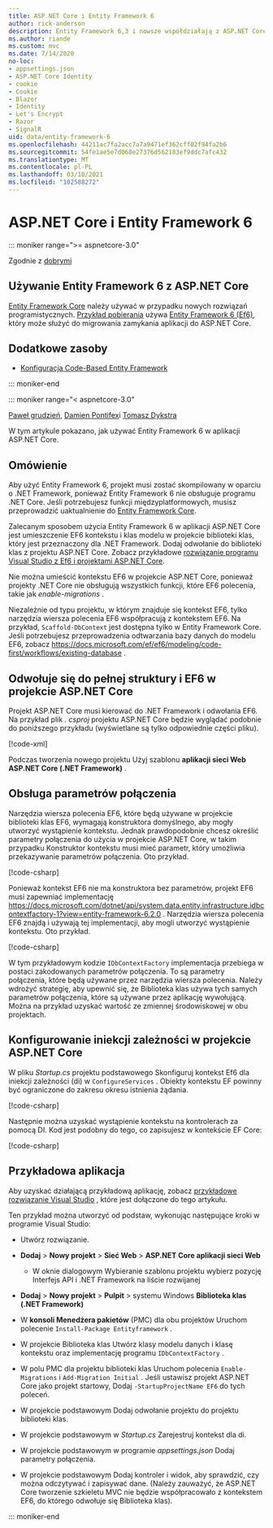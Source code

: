 ```yaml
---
title: ASP.NET Core i Entity Framework 6
author: rick-anderson
description: Entity Framework 6,3 i nowsze współdziałają z ASP.NET Core 3,1 i nowszymi.
ms.author: riande
ms.custom: mvc
ms.date: 7/14/2020
no-loc:
- appsettings.json
- ASP.NET Core Identity
- cookie
- Cookie
- Blazor
- Identity
- Let's Encrypt
- Razor
- SignalR
uid: data/entity-framework-6
ms.openlocfilehash: 44211ac7fa2acc7a7a9471ef362cff02f94fa2b6
ms.sourcegitcommit: 54fe1ae5e7d068e27376d562183ef9ddc7afc432
ms.translationtype: MT
ms.contentlocale: pl-PL
ms.lasthandoff: 03/10/2021
ms.locfileid: "102588272"
---
```

# <a name="aspnet-core-and-entity-framework-6"></a>ASP.NET Core i Entity Framework 6
::: moniker range=">= aspnetcore-3.0"

Zgodnie z [dobrymi](https://github.com/attrib75)

## <a name="using-entity-framework-6-with-aspnet-core"></a>Używanie Entity Framework 6 z ASP.NET Core

[Entity Framework Core](/ef/) należy używać w przypadku nowych rozwiązań programistycznych. [Przykład pobierania](https://github.com/dotnet/AspNetCore.Docs/tree/main/aspnetcore/data/entity-framework-6/3.xsample) używa [Entity Framework 6 (Ef6)](/ef/ef6), który może służyć do migrowania zamykania aplikacji do ASP.NET Core.

## <a name="additional-resources"></a>Dodatkowe zasoby

* [Konfiguracja Code-Based Entity Framework](/ef/ef6/fundamentals/configuring/code-based)

::: moniker-end

::: moniker range="< aspnetcore-3.0"

[Paweł grudzień](https://github.com/pgrudzien12), [Damien Pontifex](https://github.com/DamienPontifex)i [Tomasz Dykstra](https://github.com/tdykstra)

W tym artykule pokazano, jak używać Entity Framework 6 w aplikacji ASP.NET Core.    

## <a name="overview"></a>Omówienie 

Aby użyć Entity Framework 6, projekt musi zostać skompilowany w oparciu o .NET Framework, ponieważ Entity Framework 6 nie obsługuje programu .NET Core. Jeśli potrzebujesz funkcji międzyplatformowych, musisz przeprowadzić uaktualnienie do [Entity Framework Core](/ef/).  

Zalecanym sposobem użycia Entity Framework 6 w aplikacji ASP.NET Core jest umieszczenie EF6 kontekstu i klas modelu w projekcie biblioteki klas, który jest przeznaczony dla .NET Framework. Dodaj odwołanie do biblioteki klas z projektu ASP.NET Core. Zobacz przykładowe [rozwiązanie programu Visual Studio z Ef6 i projektami ASP.NET Core](https://github.com/dotnet/AspNetCore.Docs/tree/main/aspnetcore/data/entity-framework-6/sample/).    

Nie można umieścić kontekstu EF6 w projekcie ASP.NET Core, ponieważ projekty .NET Core nie obsługują wszystkich funkcji, które EF6 polecenia, takie jak *enable-migrations* .    

Niezależnie od typu projektu, w którym znajduje się kontekst EF6, tylko narzędzia wiersza polecenia EF6 współpracują z kontekstem EF6. Na przykład, `Scaffold-DbContext` jest dostępna tylko w Entity Framework Core. Jeśli potrzebujesz przeprowadzenia odtwarzania bazy danych do modelu EF6, zobacz <https://docs.microsoft.com/ef/ef6/modeling/code-first/workflows/existing-database> .    

## <a name="reference-full-framework-and-ef6-in-the-aspnet-core-project"></a>Odwołuje się do pełnej struktury i EF6 w projekcie ASP.NET Core 

Projekt ASP.NET Core musi kierować do .NET Framework i odwołania EF6. Na przykład plik *. csproj* projektu ASP.NET Core będzie wyglądać podobnie do poniższego przykładu (wyświetlane są tylko odpowiednie części pliku).    

[!code-xml[](entity-framework-6/sample/MVCCore/MVCCore.csproj?range=3-9&highlight=2)]   

Podczas tworzenia nowego projektu Użyj szablonu **aplikacji sieci Web ASP.NET Core (.NET Framework)** .    

## <a name="handle-connection-strings"></a>Obsługa parametrów połączenia    

Narzędzia wiersza polecenia EF6, które będą używane w projekcie biblioteki klas EF6, wymagają konstruktora domyślnego, aby mogły utworzyć wystąpienie kontekstu. Jednak prawdopodobnie chcesz określić parametry połączenia do użycia w projekcie ASP.NET Core, w takim przypadku Konstruktor kontekstu musi mieć parametr, który umożliwia przekazywanie parametrów połączenia. Oto przykład.   

[!code-csharp[](entity-framework-6/sample/EF6/SchoolContext.cs?name=snippet_Constructor)]   

Ponieważ kontekst EF6 nie ma konstruktora bez parametrów, projekt EF6 musi zapewniać implementację <https://docs.microsoft.com/dotnet/api/system.data.entity.infrastructure.idbcontextfactory-1?view=entity-framework-6.2.0> . Narzędzia wiersza polecenia EF6 znajdą i używają tej implementacji, aby mogli utworzyć wystąpienie kontekstu. Oto przykład.   

[!code-csharp[](entity-framework-6/sample/EF6/SchoolContextFactory.cs?name=snippet_IDbContextFactory)]  

W tym przykładowym kodzie `IDbContextFactory` implementacja przebiega w postaci zakodowanych parametrów połączenia. To są parametry połączenia, które będą używane przez narzędzia wiersza polecenia. Należy wdrożyć strategię, aby upewnić się, że Biblioteka klas używa tych samych parametrów połączenia, które są używane przez aplikację wywołującą. Można na przykład uzyskać wartość ze zmiennej środowiskowej w obu projektach.   

## <a name="set-up-dependency-injection-in-the-aspnet-core-project"></a>Konfigurowanie iniekcji zależności w projekcie ASP.NET Core  

W pliku *Startup.cs* projektu podstawowego Skonfiguruj kontekst Ef6 dla iniekcji zależności (di) w `ConfigureServices` . Obiekty kontekstu EF powinny być ograniczone do zakresu okresu istnienia żądania.   

[!code-csharp[](entity-framework-6/sample/MVCCore/Startup.cs?name=snippet_ConfigureServices&highlight=5)]   

Następnie można uzyskać wystąpienie kontekstu na kontrolerach za pomocą DI. Kod jest podobny do tego, co zapisujesz w kontekście EF Core:    

[!code-csharp[](entity-framework-6/sample/MVCCore/Controllers/StudentsController.cs?name=snippet_ContextInController)]  

## <a name="sample-application"></a>Przykładowa aplikacja   

Aby uzyskać działającą przykładową aplikację, zobacz [przykładowe rozwiązanie Visual Studio](https://github.com/dotnet/AspNetCore.Docs/tree/main/aspnetcore/data/entity-framework-6/sample/) , które jest dołączone do tego artykułu.    

Ten przykład można utworzyć od podstaw, wykonując następujące kroki w programie Visual Studio:    

* Utwórz rozwiązanie.    

* **Dodaj** > **Nowy projekt** > **Sieć Web** > **ASP.NET Core aplikacji sieci Web**    
  * W oknie dialogowym Wybieranie szablonu projektu wybierz pozycję Interfejs API i .NET Framework na liście rozwijanej 

* **Dodaj** > **Nowy projekt** > **Pulpit** > systemu Windows **Biblioteka klas (.NET Framework)**  

* W **konsoli Menedżera pakietów** (PMC) dla obu projektów Uruchom polecenie `Install-Package Entityframework` .    

* W projekcie Biblioteka klas Utwórz klasy modelu danych i klasę kontekstu oraz implementację programu `IDbContextFactory` .    

* W polu PMC dla projektu biblioteki klas Uruchom polecenia `Enable-Migrations` i `Add-Migration Initial` . Jeśli ustawisz projekt ASP.NET Core jako projekt startowy, Dodaj `-StartupProjectName EF6` do tych poleceń. 

* W projekcie podstawowym Dodaj odwołanie projektu do projektu biblioteki klas.    

* W projekcie podstawowym w *Startup.cs* Zarejestruj kontekst dla di.    

* W projekcie podstawowym w programie *appsettings.json* Dodaj parametry połączenia.  

* W projekcie podstawowym Dodaj kontroler i widok, aby sprawdzić, czy można odczytywać i zapisywać dane. (Należy zauważyć, że ASP.NET Core tworzenie szkieletu MVC nie będzie współpracowało z kontekstem EF6, do którego odwołuje się Biblioteka klas).

::: moniker-end
